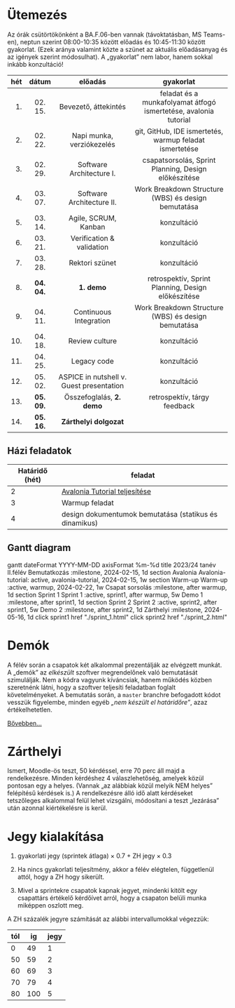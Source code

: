 # Ütemezés

Az órák csütörtökönként a BA.F.06-ben vannak (távoktatásban, MS Teams-en), neptun szerint 08:00-10:35 között előadás és 10:45-11:30 között gyakorlat. (Ezek aránya valamint közte a szünet az aktuális előadásanyag és az igények szerint módosulhat). A „gyakorlat” nem labor, hanem sokkal inkább konzultáció!

|hét |dátum      |előadás                    |gyakorlat                                                               |
|---:|:---------:|:-------------------------:|:----------------------------------------------------------------------:|
|  1.|  02. 15.  | Bevezető, áttekintés      | feladat és a munkafolyamat átfogó ismertetése, avalonia tutorial       |
|  2.|  02. 22.  | Napi munka, verziókezelés | git, GitHub, IDE ismertetés, warmup feladat ismertetése                |
|  3.|  02. 29.  | Software Architecture I.  | csapatsorsolás, Sprint Planning, Design előkészítése                   |
|  4.|  03. 07.  | Software Architecture II. | Work Breakdown Structure (WBS) és design bemutatása                    |
|  5.|  03. 14.  | Agile, SCRUM, Kanban      | konzultáció                                                            |
|  6.|  03. 21.  | Verification & validation | konzultáció                                                            |
|  7.|  03. 28.  | Rektori szünet            | konzultáció                                                            |
|  8.|**04. 04.**| **1. demo**               | retrospektív, Sprint Planning, Design előkészítése                     |
|  9.|  04. 11.  | Continuous Integration    | Work Breakdown Structure (WBS) és design bemutatása                    |
| 10.|  04. 18.  | Review culture            | konzultáció                                                            |
| 11.|  04. 25.  | Legacy code               | konzultáció                                                            |
| 12.|  05. 02.  | ASPICE in nutshell v. Guest presentation        | konzultáció                                                            |
| 13.|**05. 09.**| Összefoglalás, **2. demo**| retrospektív, tárgy feedback                                           |
| 14.|**05. 16.**| **Zárthelyi dolgozat**    |                                                                        |


## Házi feladatok

Határidő (hét)| feladat
---|--------
2  | [Avalonia Tutorial teljesítése](https://docs.avaloniaui.net/tutorials/todo-list-app)
3  | Warmup feladat
4  | design dokumentumok bemutatása (statikus és dinamikus)
 

## Gantt diagram

<div class="mermaid">
    gantt
    dateFormat  YYYY-MM-DD
    axisFormat  %m-%d
    title 2023/24 tanév II.félév
    Bemutatkozás :milestone, 2024-02-15, 1d
    section Avalonia
        Avalonia-tutorial: active, avalonia-tutorial, 2024-02-15, 1w
    section Warm-up
        Warm-up :active, warmup, 2024-02-22, 1w
    Csapat sorsolás :milestone, after warmup, 1d
    section Sprint 1
        Sprint 1 :active, sprint1, after warmup, 5w
    Demo 1 :milestone, after sprint1, 1d
    section Sprint 2
        Sprint 2 :active, sprint2, after sprint1, 5w
    Demo 2 :milestone, after sprint2, 1d
    Zárthelyi :milestone, 2024-05-16, 1d
    click sprint1 href "./sprint_1.html"
    click sprint2 href "./sprint_2.html"
</div>


<!--
# Házi feladat - 1. hét

1. GitHub fiók létrehozása
    * ha még nincs
2. 11 JDK telepítése, mivel a szoftvert Java nyelven kell elkészíteni
    * ha nincs fönt
3. Fejlesztőkörnyezet telepítése és beállítása
    * IntelliJ IDEA az ajánlott és támogatott eszköz
4. Git és GitHub oktatóanyagok elolvasása
    * ha vannak hiányosságok
    * az órán nincs idő szájbarágósan git használatot oktatni, erre vannak interaktív oktatófelületek
    * ez mindenkinek egyéni felelőssége, ám ha konkrét kérdések merülnek fel, akkor ezekre természetesen kitérünk
5. Git repó klónozása
6. Kód futtatása a futtató- és a fejlesztőkörnyezet beállításainak tesztelése céljából
7. A jegyzet és az abban taglalt segédanyagok megismerése
8. Az elkészítendő szoftver átgondolása (lásd readme), statikus és dinamikus modell elkészítése komponens szinten
    * Ennek terjedelme (az órái példa alapján): egy absztrakciós szint a négyfelé bontás (kb. user story szint), és egy az ez alatti egyel, minden komponens még egy kibontása, kb. egyenrangú komponensek létrehozására - osztály szintre nem mennék le, még ha a végén ezekből akár osztály is lesz. Szóval kettő struktúra, kettő dinamikus viselkedést leíró diagram, egy magasabb és egy alacsonyabb absztrakciós szinten. Hogy konkrétan hány building block, azt mindenkinek "érzésre" kell megállapítania, ezért szubjektív az architektúra.
    * Ez egy egyéni feladat, hiszen még nincsenek csapatok. Az elkészítéshez javasolt eszközök: MS Visio, https://www.draw.io/.
    * Az elkészült diagramoknak a következő órán bemutatható állapotban kell lenniük.
-->



# Demók

A félév során a csapatok két alkalommal prezentálják az elvégzett munkát. A „demók” az _elkészült_ szoftver megrendelőnek való bemutatását szimulálják. Nem a kódra vagyunk kíváncsiak, hanem működés közben szeretnénk látni, hogy a szoftver teljesíti feladatban foglalt követelményeket.
A bemutatás során, a `master` branchre befogadott kódot vesszük figyelembe, minden egyéb _„nem készült el határidőre”_, azaz értékelhetetlen.

[Bővebben...](demo.md)


# Zárthelyi

Ismert, Moodle-ös teszt, 50 kérdéssel, erre 70 perc áll majd a rendelkezésre. Minden kérdéshez 4 válaszlehetőség, amelyek közül pontosan egy a helyes. (Vannak „az alábbiak közül melyik NEM helyes” felépítésű kérdések is.) A rendelkezésre álló idő alatt kérdéseket tetszőleges alkalommal felül lehet vizsgálni, módosítani a teszt „lezárása” után azonnal kiértékelésre is kerül.


# Jegy kialakítása

1. gyakorlati jegy (sprintek átlaga) × 0.7 + ZH jegy × 0.3

2. Ha nincs gyakorlati teljesítmény, akkor a félév elégtelen, függetlenül attól, hogy a ZH hogy sikerült.
3. Mivel a sprintekre csapatok kapnak jegyet, mindenki kitölt egy csapattárs értékelő kérdőívet arról, hogy a csapaton belüli munka miképpen oszlott meg.

A ZH százalék jegyre számítását az alábbi intervallumokkal végezzük:

tól | ig | jegy
-- | --- | --
 0 |  49 | 1
50 |  59 | 2
60 |  69 | 3
70 |  79 | 4
80 | 100 | 5
